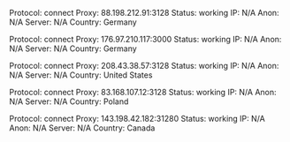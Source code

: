 Protocol: connect
Proxy: 88.198.212.91:3128
Status: working
IP: N/A
Anon: N/A
Server: N/A
Country: Germany

Protocol: connect
Proxy: 176.97.210.117:3000
Status: working
IP: N/A
Anon: N/A
Server: N/A
Country: Germany

Protocol: connect
Proxy: 208.43.38.57:3128
Status: working
IP: N/A
Anon: N/A
Server: N/A
Country: United States

Protocol: connect
Proxy: 83.168.107.12:3128
Status: working
IP: N/A
Anon: N/A
Server: N/A
Country: Poland

Protocol: connect
Proxy: 143.198.42.182:31280
Status: working
IP: N/A
Anon: N/A
Server: N/A
Country: Canada

